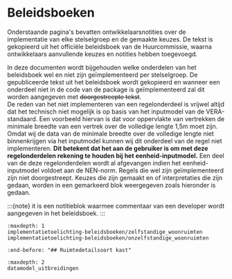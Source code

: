 # Beleidsboeken

Onderstaande pagina's bevatten ontwikkelaarsnotities over de implementatie van elke stelselgroep en de gemaakte keuzes.
De tekst is gekopieerd uit het officiële beleidsboek van de Huurcommissie, waarna ontwikkelaars aanvullende keuzes en notities hebben toegevoegd.

In deze documenten wordt bijgehouden welke onderdelen van het beleidsboek wel en niet zijn geïmplementeerd per stelselgroep. De gepubliceerde tekst uit het beleidsboek wordt gekopieerd en wanneer een onderdeel niet in de code van de package is geïmplementeerd zal dit worden aangegeven met ~~doorgestreepte tekst~~.  
De reden van het niet implementeren van een regelonderdeel is vrijwel altijd dat het technisch niet mogelijk is op basis van het inputmodel van de VERA-standaard. Een voorbeeld hiervan is dat voor oppervlakte van vertrekken de minimale breedte van een vertrek over de volledige lengte 1,5m moet zijn. Omdat wij de data van de minimale breedte over de volledige lengte niet binnenkrijgen via het inputmodel kunnen wij dit onderdeel van de regel niet implementeren. **Dit betekent dat het aan de gebruiker is om met deze regelonderdelen rekening te houden bij het eenheid-inputmodel.** Een deel van de deze regelonderdelen wordt al afgevangen indien het eenheid-inputmodel voldoet aan de NEN-norm.
Regels die wel zijn geïmplementeerd zijn niet doorgestreept.
Keuzes die zijn gemaakt en of interpretaties die zijn gedaan, worden in een gemarkeerd blok weergegeven zoals hieronder is gedaan.

:::{note}
it is een notitieblok waarmee commentaar van een developer wordt aangegeven in het beleidsboek.
:::

```{toctree}
:maxdepth: 1
implementatietoelichting-beleidsboeken/zelfstandige_woonruimten
implementatietoelichting-beleidsboeken/onzelfstandige_woonruimten
```

```{include} datamodel_uitbreidingen.md
:end-before: "## Ruimtedetailsoort kast"
```

```{toctree}
:maxdepth: 2
datamodel_uitbreidingen
```

